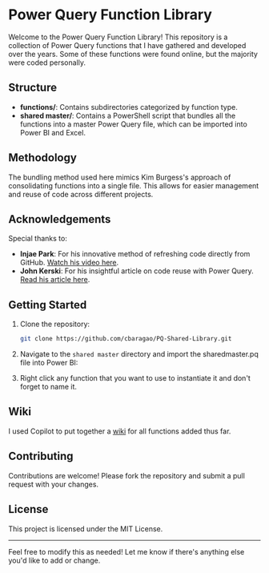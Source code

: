 # Power Query Function Library

Welcome to the Power Query Function Library! This repository is a collection of Power Query functions that I have gathered and developed over the years. Some of these functions were found online, but the majority were coded personally. 

## Structure

- **functions/**: Contains subdirectories categorized by function type.
- **shared master/**: Contains a PowerShell script that bundles all the functions into a master Power Query file, which can be imported into Power BI and Excel.

## Methodology

The bundling method used here mimics Kim Burgess's approach of consolidating functions into a single file. This allows for easier management and reuse of code across different projects.

## Acknowledgements

Special thanks to:
- **Injae Park**: For his innovative method of refreshing code directly from GitHub. [Watch his video here](https://www.youtube.com/watch?v=GXFxiEVAmfI&lc=Ugzqdez_1gwAqt2egbV4AaABAg.A8KV2MP8OcAA8LJqlcSEiT).
- **John Kerski**: For his insightful article on code reuse with Power Query. [Read his article here](https://www.kerski.tech/bringing-dataops-to-power-bi-part13/).

## Getting Started

1. Clone the repository:
    ```sh
    git clone https://github.com/cbaragao/PQ-Shared-Library.git
    ```
2. Navigate to the `shared master` directory and import the sharedmaster.pq file into Power BI:

3. Right click any function that you want to use to instantiate it and don't forget to name it.

## Wiki

I used Copilot to put together a [wiki](https://github.com/cbaragao/PQ-Shared-Library/wiki) for all functions added thus far.

## Contributing

Contributions are welcome! Please fork the repository and submit a pull request with your changes.

## License

This project is licensed under the MIT License.

---

Feel free to modify this as needed! Let me know if there's anything else you'd like to add or change.

